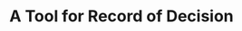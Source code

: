---
title: "A Tool for Record of Decision"
layout: post
lang: en
lang-ref: 417-record-of-decision
section: 4
category: 
hero:
  image:
    src: 4.17-tx-heading.jpg
    alt: A photo of someone taking pictures of hand drawn product prototypes.
  standards:
    - empower-staff
    - data
    - security
blocks:
  - type: tools
    tools:
      - name: Craft a Job Advertisement
        icon:
        status: disabled
        route: 
        title: Visit the job advertisement builder article.
      - name: Craft an Assessment Plan
        icon:
        status: disabled
        route: 
        title: Visit the assessment plan builder article.
      - name: Review Applications
        icon:
        status: disabled
        route: 
        title: Visit the application review article.
      - name: Record Applicant Assessment
        icon:
        status: active
        route: 
        title: Visit the record of decision article.
  - type: title
    label: Purpose of the Tool
  - As soon as managers start looking at the applications submitted to their job advertisement they start making decisions about which candidates are qualified and which candidates are not. Managers are required to record these decisions so they can be reviewed by their HR advisor, forming part of the official HR record, to ensure transparency and accountability in government job competitions.
  - The record of decision tool is intended to provide managers with a step by step process for reviewing job applications and recording the decisions made on the platform, in real-time as they progress through the staffing process. It organizes and presents the information provided by the applicant, as well as assessment decisions by managers at successive evaluation stages. The logic flow and standardization options are designed to facilitate a fast, accountable, consistent decision making process. Because of the different HR systems used by various HR advisors, the tool is also designed to produce an exportable record.
  - In the future the intention is to make this tool interoperable with the assessment planning tool, ratings guide builder, and applicant tracking system. This would also require the implementation of planned adjustments to these other tools to promote a smooth user experience and maximize pre-populated data and automated functionality across the platform.
  - type: title
    label: Current Status
  - The record of decision tool is in the advanced design phase of our product cycle, having gone through multiple rounds of iteration and mock process testing. However, without a Protected B server environment, we aren’t able to post assessment records on the platform because of the level of personal information they include. Because of this restriction against the tool hasn’t been released yet. 
  - High fidelity prototypes have been produced, with the help of input from several dozen managers and HR advisors in workshops, and through observation of the final HR steps required for live job processes in more than a dozen departments. The prototypes developed were then qualitatively tested with roughly a dozen HR advisors and managers, but the tool has not gone to the development team for coding.
  - type: title
    label: Insights
  - It remains a pain point for managers to capture a record of decision (decision and rationale) that meets the requirements of an accountable, transparent HR record. In essence, managers must account for their thinking as they review each applicant for each selection criteria during each assessment method applied. This also has a major impact on time-to-staff, as some of the work to record and report these decisions is often done retroactively at the end of the process. This can easily add weeks to the hiring process while managers and HR advisors go back-and-forth to ensure everything is in order.
  - The ways in which HR advisors require the selection decisions to be presented are based on years of practice and legal case precedent, but what is clear to HR is not always intuitive to managers. It would save managers a lot of time and effort if the platform was able to collect and present this information in a simple way that was validated by HR advisors as meeting policy requirements.
  - type: title
    label: Key Components of the Tool
  - type: subtitle
    label: Application Review Record
  - type: list
    style: unordered
    items:
      - Simple click-through process for reporting which candidates meet the education requirements with pre-populated text provided for the most common justifications, and the option to add additional notes or rationales.
  - type: graphic
    size: 100
    src: 4.17-en-application-review.png
    alt: "A screenshot of the assessment record of decision prototype. The prototyped aimed to allow managers to record their assessment decisions in a consistent and reliable way to ensure fairness and proper documentation. The manager could select whether the applicant met the criteria, and the reason behind their decision. Reasoning was organized such that the manager could select from a predetermined list or write their own custom entry to help alleviate decision paralysis."
  - type: list
    style: unordered
    items:
      - Similar click-through process for required and asset skills.
      - Clear indications to managers when a decision choice requires an additional explanation for the sake of HR accountability.
      - Optional notes section available at each step in case the manager wants to add more details.
      - The evidence provided by applicants is shown to managers, one skill at a time, so they can focus on the relevant information when making each decision.
      - As soon as an applicant is marked (and confirmed) as not meeting an essential requirement, they are moved to “no longer under consideration” in the applicant tracker and the manager is presented with a new application. Managers may review and amend this decision at any time.
      - “Still Thinking” option available at each step for managers in case they are uncertain. This allows the manager to keep working and come back later to make a final decision.
      - When an assessment method is added to the assessment plan, the need to complete a decision for the criteria being assessed is added automatically to the record.
      - Managers are able to see at a glance the strength of various applicants, and the overall “arc” of the staffing process in terms of how much is complete, what the attrition rate is for applicants at each stage, and how many applicants are deemed fully qualified.
      - Managers may also flag high-performing applicants per criteria per assessment method, which helps managers make evidence based decisions using high levels of detail gathered at each step. (The intention here is to provide a data source that can help prevent managers from being overly influenced by external factors that can artificially influence decision making, such as the initial and most recent applicants being more memorable or those with a more familiar life trajectory to the manager standing out as noteworthy.)
      - Summary page of all decisions available for HR, as well as the full record of decision per applicant per skill per assessment method.
  - type: graphic
    size: 100
    src: 4.17-en-applicant-comparison.png
    alt: "A screenshot of a job process results summary prototype that allowed HR advisors to view candidate decisions in a broad context. Candidates are organized by row, with their results indicated by checkmarks and \"x\" icons. Each candidates results are organized by skill, to help the HR advisor better understand where gaps exist."
---